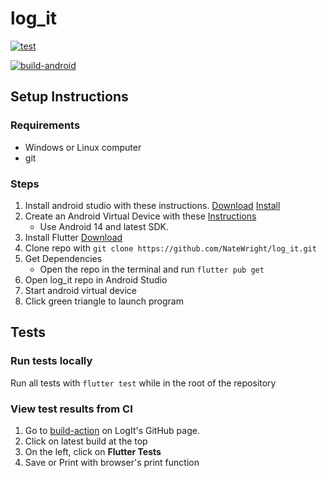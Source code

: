 # log_it 

[![test](https://github.com/NateWright/log_it/actions/workflows/tests.yml/badge.svg)](https://github.com/NateWright/log_it/actions/workflows/tests.yml)

[![build-android](https://github.com/NateWright/log_it/actions/workflows/build-android.yml/badge.svg)](https://github.com/NateWright/log_it/actions/workflows/build-android.yml)


## Setup Instructions
### Requirements
* Windows or Linux computer
* git

### Steps
1. Install android studio with these instructions. [Download](https://developer.android.com/studio) [Install](https://developer.android.com/studio/install) 
2. Create an Android Virtual Device with these [Instructions](https://developer.android.com/studio/run/managing-avds)
    * Use Android 14 and latest SDK.
3. Install Flutter [Download](https://docs.flutter.dev/get-started/install)
4. Clone repo with `git clone https://github.com/NateWright/log_it.git`
5. Get Dependencies
    * Open the repo in the terminal and run `flutter pub get`
6. Open log_it repo in Android Studio
7. Start android virtual device
8. Click green triangle to launch program

## Tests
### Run tests locally
Run all tests with `flutter test` while in the root of the repository

### View test results from CI
1. Go to [build-action](https://github.com/NateWright/log_it/actions/workflows/build-android.yml) on LogIt's GitHub page.
2. Click on latest build at the top
3. On the left, click on **Flutter Tests**
4. Save or Print with browser's print function